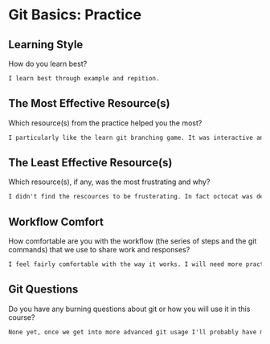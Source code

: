 # Git Basics: Practice

## Learning Style

How do you learn best?

```md
I learn best through example and repition.
```

## The Most Effective Resource(s)

Which resource(s) from the practice helped you the most?

```md
I particularly like the learn git branching game. It was interactive and helped show the way the branches work.
```

## The Least Effective Resource(s)

Which resource(s), if any, was the most frustrating and why?

```md
I didn't find the rescources to be frusterating. In fact octocat was delightful!
```

## Workflow Comfort

How comfortable are you with the workflow (the series of steps and the git
commands) that we use to share work and responses?

```md
I feel fairly comfortable with the way it works. I will need more practice doing it daily as we work to feel fully confident though.
```

## Git Questions

Do you have any burning questions about git or how you will use it in this
course?

```md
None yet, once we get into more advanced git usage I'll probably have more.
```
